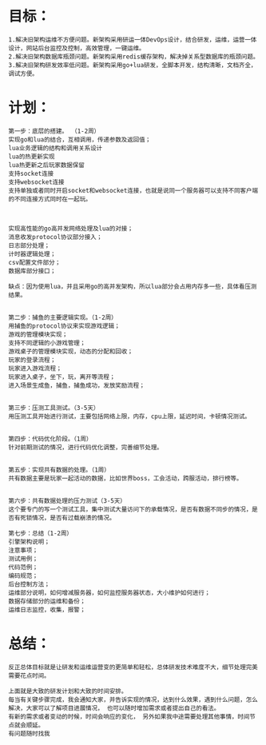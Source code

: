 
# 目标：

	1.解决旧架构运维不方便问题。新架构采用研运一体DevOps设计，结合研发，运维，运营一体设计，网站后台监控及控制，高效管理，一键运维。
	2.解决旧架构数据库瓶颈问题。新架构采用redis缓存架构，解决掉关系型数据库的瓶颈问题。
	3.解决旧架构研发效率低问题。新架构采用go+lua研发，全脚本开发，结构清晰，文档齐全，调试方便。

# 计划：
	
	第一步：底层的搭建。 （1-2周） 
	实现go和lua的结合，互相调用，传递参数及返回值；
	lua业务逻辑的结构和调用关系设计
	lua的热更新实现
	lua热更新之后玩家数据保留
	支持socket连接
	支持websocket连接
	支持单独或者同时开启socket和websocket连接，也就是说同一个服务器可以支持不同客户端的不同连接方式同时在一起玩。



	实现高性能的go高并发网络处理及lua的对接；
	消息收发protocol协议部分接入；
	日志部分处理；
	计时器逻辑处理；
	csv配置文件部分；
	数据库部分接口；
	
	缺点：因为使用lua，并且采用go的高并发架构，所以lua部分会占用内存多一些，具体看压测结果。

	
	第二步：捕鱼的主要逻辑实现。（1-2周）
	用捕鱼的protocol协议来实现游戏逻辑；
	游戏的管理模块实现；
	支持不同逻辑的小游戏管理；
	游戏桌子的管理模块实现，动态的分配和回收；
	玩家的登录流程；
	玩家进入游戏流程；
	玩家进入桌子，坐下，玩，离开等流程；
	进入场景生成鱼，捕鱼，捕鱼成功，发放奖励流程；
	
	
	第三步：压测工具测试。（3-5天）
	用压测工具开始进行测试，主要包括网络上限，内存，cpu上限，延迟时间，卡顿情况测试。
	
	
	第四步：代码优化阶段。（1周）
	针对前期测试的情况，进行代码优化调整，完善细节处理。
	
	
	第五步：实现共有数据的处理。（1周）
	共有数据主要是玩家一起活动的数据，比如世界boss，工会活动，跨服活动，排行榜等。
	
	
	第六步：共有数据处理的压力测试（3-5天）
	这个要专门的写一个测试工具，集中测试大量访问下的承载情况，是否有数据不同步的情况，是否有死锁情况，是否有过载崩溃的情况。
	
	第七步：总结（1-2周）
	引擎架构说明；
	注意事项；
	测试用例；
	代码范例；
	编码规范；
	后台控制方法；
	运维部分说明，如何增减服务器，如何监控服务器状态，大小维护如何进行；
	数据存储部分的运维和备份；
	运维日志监控，收集，报警；


# 总结：

	反正总体目标就是让研发和运维运营变的更简单和轻松，总体研发技术难度不大，细节处理完美需要花点时间。

	上面就是大致的研发计划和大致的时间安排。 
	每当有关键步骤完成，我会通知大家，并告诉实现的情况，达到什么效果，遇到什么问题，怎么解决，大家可以了解项目进展情况， 也可以随时增加需求或者提出自己的看法。
	有新的需求或者变动的时候，时间会响应的变化， 另外如果我中途需要处理其他事情，时间节点就会顺延。
	有问题随时找我

